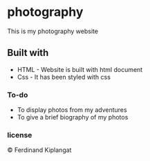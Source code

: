# photography
This is my photography website

## Built with
* HTML - Website is built with html document
* Css - It has been styled with css

### To-do
* To display photos from my adventures
* To give a brief biography of my photos

### license 
© Ferdinand Kiplangat
